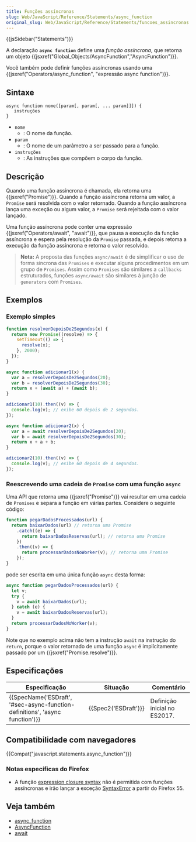 ```yaml
---
title: Funções assíncronas
slug: Web/JavaScript/Reference/Statements/async_function
original_slug: Web/JavaScript/Reference/Statements/funcoes_assincronas
---
```


{{jsSidebar("Statements")}}

A declaração **`async function`** define uma _função assíncrona_, que retorna um objeto {{jsxref("Global_Objects/AsyncFunction","AsyncFunction")}}.

Você também pode definir funções assíncronas usando uma {{jsxref("Operators/async_function", "expressão async function")}}.

## Sintaxe

```
async function nome([param[, param[, ... param]]]) {
   instruções
}
```

- `nome`
  - : O nome da função.
- `param`
  - : O nome de um parâmetro a ser passado para a função.
- `instruções`
  - : As instruções que compõem o corpo da função.

## Descrição

Quando uma função assíncrona é chamada, ela retorna uma {{jsxref("Promise")}}. Quando a função assíncrona retorna um valor, a `Promise` será resolvida com o valor retornado. Quando a função assíncrona lança uma exceção ou algum valor, a `Promise` será rejeitada com o valor lançado.

Uma função assíncrona pode conter uma expressão {{jsxref("Operators/await", "await")}}, que pausa a execução da função assíncrona e espera pela resolução da `Promise` passada, e depois retoma a execução da função assíncrona e retorna o valor resolvido.

> **Nota:** A proposta das funções `async/await` é de simplificar o uso de forma síncrona das `Promises` e executar alguns procedimentos em um grupo de `Promises`. Assim como `Promises` são similares a `callbacks` estruturados, funções `async/await` são similares à junção de `generators` com `Promises`.

## Exemplos

### Exemplo simples

```js
function resolverDepoisDe2Segundos(x) {
  return new Promise((resolve) => {
    setTimeout(() => {
      resolve(x);
    }, 2000);
  });
}

async function adicionar1(x) {
  var a = resolverDepoisDe2Segundos(20);
  var b = resolverDepoisDe2Segundos(30);
  return x + (await a) + (await b);
}

adicionar1(10).then((v) => {
  console.log(v); // exibe 60 depois de 2 segundos.
});

async function adicionar2(x) {
  var a = await resolverDepoisDe2Segundos(20);
  var b = await resolverDepoisDe2Segundos(30);
  return x + a + b;
}

adicionar2(10).then((v) => {
  console.log(v); // exibe 60 depois de 4 segundos.
});
```

### Reescrevendo uma cadeia de `Promise` com uma função `async`

Uma API que retorna uma {{jsxref("Promise")}} vai resultar em uma cadeia de `Promises` e separa a função em várias partes. Considere o seguinte código:

```js
function pegarDadosProcessados(url) {
  return baixarDados(url) // retorna uma Promise
    .catch((e) => {
      return baixarDadosReservas(url); // retorna uma Promise
    })
    .then((v) => {
      return processarDadosNoWorker(v); // retorna uma Promise
    });
}
```

pode ser escrita em uma única função `async` desta forma:

```js
async function pegarDadosProcessados(url) {
  let v;
  try {
    v = await baixarDados(url);
  } catch (e) {
    v = await baixarDadosReservas(url);
  }
  return processarDadosNoWorker(v);
}
```

Note que no exemplo acima não tem a instrução `await` na instrução do `return`, porque o valor retornado de uma função `async` é implícitamente passado por um {{jsxref("Promise.resolve")}}.

## Especificações

| Especificação                                                                | Situação             | Comentário                   |
| ---------------------------------------------------------------------------- | -------------------- | ---------------------------- |
| {{SpecName('ESDraft', '#sec-async-function-definitions', 'async function')}} | {{Spec2('ESDraft')}} | Definição inicial no ES2017. |

## Compatibilidade com navegadores

{{Compat("javascript.statements.async_function")}}

### Notas específicas do Firefox

- A função [expression closure syntax](/pt-BR/docs/Web/JavaScript/Reference/Operators/Expression_closures) não é permitida com funções assíncronas e irão lançar a exceção [SyntaxError](/pt-BR/docs/Web/JavaScript/Reference/Global_Objects/SyntaxError) a partir do Firefox 55.

## Veja também

- [async_function](/pt-BR/docs/Web/JavaScript/Reference/Operators/async_function)
- [AsyncFunction](/pt-BR/docs/Web/JavaScript/Reference/Global_Objects/AsyncFunction)
- [await](/pt-BR/docs/Web/JavaScript/Reference/Operators/await)
